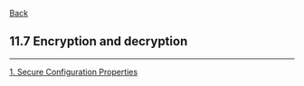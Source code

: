[Back](../../README.md)

## 11.7 Encryption and decryption
<hr>

[1. Secure Configuration Properties](SecureConfig.md)

